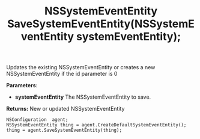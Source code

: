 ﻿---
uid: crmscript_ref_NSConfigurationAgent_SaveSystemEventEntity
title: NSSystemEventEntity SaveSystemEventEntity(NSSystemEventEntity systemEventEntity);
intellisense: NSConfigurationAgent.SaveSystemEventEntity
keywords: NSConfigurationAgent, SaveSystemEventEntity
so.topic: reference
---
	  
Updates the existing NSSystemEventEntity or creates a new NSSystemEventEntity if the id parameter is 0
	  
**Parameters**:
 - **systemEventEntity** The NSSystemEventEntity to save.

**Returns:** New or updated NSSystemEventEntity

```crmscript
NSConfiguration  agent;
NSSystemEventEntity thing = agent.CreateDefaultSystemEventEntity();
thing = agent.SaveSystemEventEntity(thing);
```

